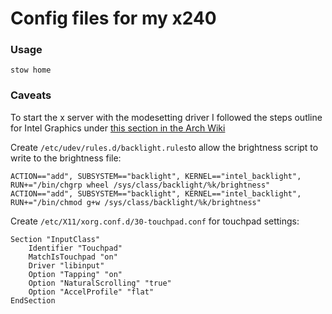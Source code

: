 # Config files for my x240

### Usage
```
stow home
```

### Caveats
To start the x server with the modesetting driver I followed the steps outline for Intel Graphics under [this section in the Arch Wiki](https://wiki.archlinux.org/index.php/kernel_mode_setting#Early_KMS_start)

Create `/etc/udev/rules.d/backlight.rules`to allow the brightness script to write to the brightness file:
```
ACTION=="add", SUBSYSTEM=="backlight", KERNEL=="intel_backlight", RUN+="/bin/chgrp wheel /sys/class/backlight/%k/brightness"
ACTION=="add", SUBSYSTEM=="backlight", KERNEL=="intel_backlight", RUN+="/bin/chmod g+w /sys/class/backlight/%k/brightness"
```

Create `/etc/X11/xorg.conf.d/30-touchpad.conf` for touchpad settings:
```
Section "InputClass"
	Identifier "Touchpad"
	MatchIsTouchpad "on"
	Driver "libinput"
	Option "Tapping" "on"
	Option "NaturalScrolling" "true"
	Option "AccelProfile" "flat"
EndSection
```
